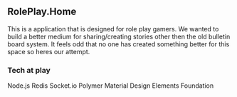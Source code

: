## RolePlay.Home

This is a application that is designed for role play gamers. We wanted to build a better medium for sharing/creating stories other then the old bulletin board system. It feels odd that no one has created something better for this space so heres our attempt.

### Tech at play

Node.js
Redis
Socket.io
Polymer
Material Design Elements
Foundation

